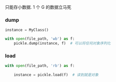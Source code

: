 只能存小数据. 1 个 G 的数据立马死
### dump

```python
instance = MyClass()

with open(file_path, 'wb') as f:  
	pickle.dump(instance, f)  # 可以将任何对象序列化
```
### load

```python
with open(file_path, 'rb') as f:  
  
	instance = pickle.load(f)  # 读到就是对象
	
```